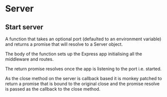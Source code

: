 # Server

## Start server

A function that takes an optional port (defaulted to an environment variable) and returns a promise that will resolve to a Server object.

The body of the function sets up the Express app initialising all the middleware and routes.

The return promise resolves once the app is listening to the port i.e. started.

As the close method on the server is callback based it is monkey patched to return a promise that is bound to the original close and the promise resolve is passed as the callback to the close method.
